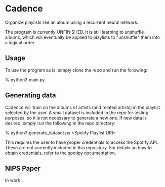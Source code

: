 # Cadence
Organize playlists like an album using a recurrent neural network.

The program is currently UNFINISHED. It is still learning to unshuffle albums, which will eventually be applied to playlists to "unshuffle" them into a logical order.

## Usage

To use the program as is, simply clone the repo and run the following:

% python3 main.py

## Generating data

Cadence will train on the albums of artists (and related artists) in the playlist selected by the user.
A small dataset is included in the repo for testing purposes, so it is not necessary to generate a new one.
If new data is desired, simply run the following in the repo directory:

% python3 generate_dataset.py \<Spotify Playlist URI\>

This requires the user to have proper credentials to access the Spotify API. These are not currently included in this repository.
 For details on how to obtain credentials, refer to the
 <a href="http://spotipy.readthedocs.io/en/latest/#authorized-requests">spotipy documentation</a>.
 
 ## NIPS Paper
 
 In work
